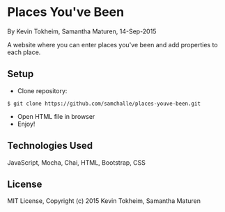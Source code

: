 Places You've Been
==========

By Kevin Tokheim, Samantha Maturen, 14-Sep-2015

A website where you can enter places you've been and add properties to each place.

Setup
----------
* Clone repository:
```console
$ git clone https://github.com/samchalle/places-youve-been.git
```
* Open HTML file in browser
* Enjoy!

Technologies Used
----------
JavaScript, Mocha, Chai, HTML, Bootstrap, CSS

License
----------
MIT License, Copyright (c) 2015 Kevin Tokheim, Samantha Maturen
